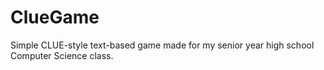 # ClueGame

Simple CLUE-style text-based game made for my senior year high school Computer Science class.
